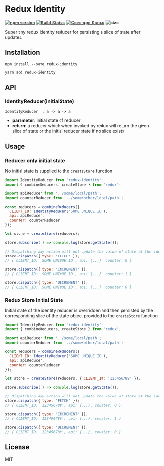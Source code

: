 # Redux Identity

[![npm version](https://badge.fury.io/js/redux-identity.svg)](https://badge.fury.io/js/redux-identity)
[![Build Status](https://travis-ci.org/mattphillips/redux-identity.svg?branch=master)](https://travis-ci.org/mattphillips/redux-identity)
[![Coverage Status](https://coveralls.io/repos/github/mattphillips/redux-identity/badge.svg?branch=master)](https://coveralls.io/github/mattphillips/redux-identity?branch=master)
![size](https://img.shields.io/badge/size-695%20Bytes-brightgreen.svg)

Super tiny redux identity reducer for persisting a slice of state after updates.

## Installation

```
npm install --save redux-identity
```

```
yarn add redux-identity
```

## API

### IdentityReducer(initialState)
`IdentityReducer :: a -> a -> a`

 - **parameter**: initial state of reducer
 - **return**: a reducer which when invoked by redux will return the given slice of state or the initial reducer state if no slice exists

## Usage

### Reducer only initial state
No initial state is supplied to the `createStore` function
```js
import IdentityReducer from 'redux-identity';
import { combineReducers, createStore } from 'redux';

import apiReducer from '../some/local/path';
import counterReducer from '../some/other/local/path';

const reducers = combineReducers({
  CLIENT_ID: IdentityReducer('SOME UNIQUE ID'),
  api: apiReducer,
  counter: counterReducer
});

let store = createStore(reducers);

store.subscribe(() => console.log(store.getState());

// Dispatching any action will not update the value of state at the identity reducer slice
store.dispatch({ type: 'FETCH' });
// { CLIENT_ID: 'SOME UNIQUE ID', api: {...}, counter: 0 }

store.dispatch({ type: 'INCREMENT' });
// { CLIENT_ID: 'SOME UNIQUE ID', api: {...}, counter: 1 }

store.dispatch({ type: 'DECREMENT' });
// { CLIENT_ID: 'SOME UNIQUE ID', api: {...}, counter: 0 }
```

### Redux Store Initial State
Initial state of the identity reducer is overridden and then persisted by the corresponding slice of the state object provided to the `createStore` function
```js
import IdentityReducer from 'redux-identity';
import { combineReducers, createStore } from 'redux';

import apiReducer from '../some/local/path';
import counterReducer from '../some/other/local/path';

const reducers = combineReducers({
  CLIENT_ID: IdentityReducer('SOME UNIQUE ID'),
  api: apiReducer,
  counter: counterReducer
});

let store = createStore(reducers, { CLIENT_ID: '123456789' });

store.subscribe(() => console.log(store.getState());

// Dispatching any action will not update the value of state at the identity reducer slice
store.dispatch({ type: 'FETCH' });
// { CLIENT_ID: '123456789', api: {...}, counter: 0 }

store.dispatch({ type: 'INCREMENT' });
// { CLIENT_ID: '123456789', api: {...}, counter: 1 }

store.dispatch({ type: 'DECREMENT' });
// { CLIENT_ID: '123456789', api: {...}, counter: 0 }
```

## License
MIT

